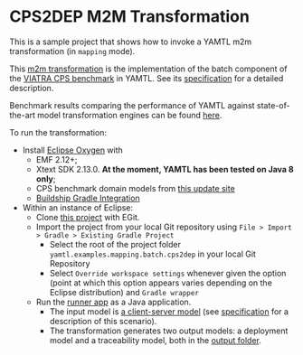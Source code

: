 # CPS2DEP M2M Transformation

This is a sample project that shows how to invoke a YAMTL m2m transformation (in `mapping` mode).

This [m2m transformation](./src/main/java/cps2dep/Cps2DepYAMTL.xtend) is the implementation of the batch component of the [VIATRA CPS benchmark](https://github.com/viatra/viatra-cps-benchmark) in YAMTL. See its [specification](https://github.com/viatra/viatra-cps-benchmark/wiki/Benchmark-specification) for a detailed description.

Benchmark results comparing the performance of YAMTL against state-of-the-art model transformation engines can be found [here](https://github.com/yamtl/viatra-cps-batch-benchmark).

To run the transformation:
* Install [Eclipse Oxygen](https://www.eclipse.org/downloads/eclipse-packages/) with 
  * EMF 2.12+;
  * Xtext SDK 2.13.0. **At the moment, YAMTL has been tested on Java 8 only**;
  * CPS benchmark domain models from [this update site](http://download.eclipse.org/viatra/examples/cps)
  * [Buildship Gradle Integration](https://marketplace.eclipse.org/content/buildship-gradle-integration) 
* Within an instance of Eclipse:
  * Clone [this project](./) with EGit.
  * Import the project from your local Git repository using `File > Import > Gradle > Existing Gradle Project`
    * Select the root of the project folder `yamtl.examples.mapping.batch.cps2dep` in your local Git Repository
    * Select `Override workspace settings` whenever given the option (point at which this option appears varies depending on the Eclipse distribution) and `Gradle wrapper`
  * Run the [runner app](src/main/java/cps2dep/Runner.xtend) as a Java application. 
    * The input model is [a client-server model](src/main/resources/cps2dep/output/) (see [specification](https://github.com/viatra/viatra-cps-benchmark/wiki/Benchmark-specification) for a description of this scenario).
    * The transformation generates two output models: a deployment model and a traceability model, both in the [output folder](src/main/resources/cps2dep/output/). 